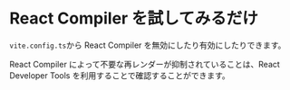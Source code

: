 # React Compiler を試してみるだけ

`vite.config.ts`から React Compiler を無効にしたり有効にしたりできます。

React Compiler によって不要な再レンダーが抑制されていることは、React Developer Tools を利用することで確認することができます。
